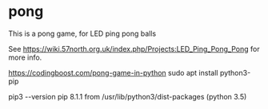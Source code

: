 # pong
This is a pong game, for LED ping pong balls

See https://wiki.57north.org.uk/index.php/Projects:LED_Ping_Pong_Pong for more info.



https://codingboost.com/pong-game-in-python
sudo apt install python3-pip


pip3 --version
pip 8.1.1 from /usr/lib/python3/dist-packages (python 3.5)
